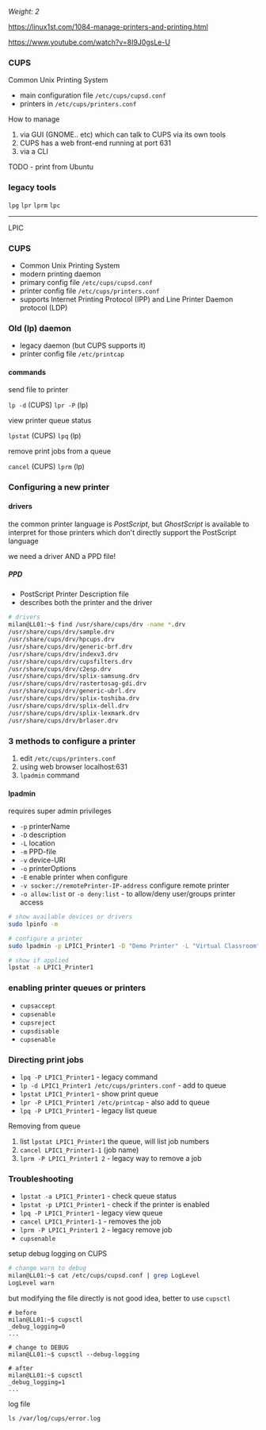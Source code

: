 _Weight: 2_

https://linux1st.com/1084-manage-printers-and-printing.html

https://www.youtube.com/watch?v=8I9J0gsLe-U

### CUPS

Common Unix Printing System

- main configuration file `/etc/cups/cupsd.conf`
- printers in `/etc/cups/printers.conf`

How to manage

1. via GUI (GNOME.. etc) which can talk to CUPS via its own tools
2. CUPS has a web front-end running at port 631
3. via a CLI

TODO - print from Ubuntu


### legacy tools

`lpg`
`lpr`
`lprm`
`lpc`

---

LPIC

### CUPS

- Common Unix Printing System
- modern printing daemon
- primary config file `/etc/cups/cupsd.conf`
- printer config file `/etc/cups/printers.conf`
- supports Internet Printing Protocol (IPP) and Line Printer Daemon protocol (LDP)


### Old (lp) daemon

- legacy daemon (but CUPS supports it)
- printer config file `/etc/printcap`

#### commands

send file to printer

`lp -d` (CUPS)
`lpr -P` (lp)

view printer queue status

`lpstat` (CUPS)
`lpq` (lp)

remove print jobs from a queue

`cancel` (CUPS)
`lprm` (lp)


### Configuring a new printer


#### drivers

the common printer language is _PostScript_, but _GhostScript_ is available to interpret for those printers which don't directly support the PostScript language

we need a driver AND a PPD file!

##### PPD

- PostScript Printer Description file
- describes both the printer and the driver

```bash
# drivers
milan@LL01:~$ find /usr/share/cups/drv -name *.drv
/usr/share/cups/drv/sample.drv
/usr/share/cups/drv/hpcups.drv
/usr/share/cups/drv/generic-brf.drv
/usr/share/cups/drv/indexv3.drv
/usr/share/cups/drv/cupsfilters.drv
/usr/share/cups/drv/c2esp.drv
/usr/share/cups/drv/splix-samsung.drv
/usr/share/cups/drv/rastertosag-gdi.drv
/usr/share/cups/drv/generic-ubrl.drv
/usr/share/cups/drv/splix-toshiba.drv                                                                          /usr/share/cups/drv/splix-xerox.drv
/usr/share/cups/drv/splix-dell.drv
/usr/share/cups/drv/splix-lexmark.drv                                                                          /usr/share/cups/drv/indexv4.drv
/usr/share/cups/drv/brlaser.drv                                                                                /usr/share/cups/drv/c2espC.drv
```


### 3 methods to configure a printer

1. edit `/etc/cups/printers.conf`
2. using web browser localhost:631
3. `lpadmin` command

#### lpadmin

requires super admin privileges

- `-p` printerName
- `-D` description
- `-L` location
- `-m` PPD-file
- `-v` device-URI
- `-o` printerOptions
- `-E` enable printer when configure
- `-v socker://remotePrinter-IP-address` configure remote printer
- `-o allow:list` or `-o deny:list` - to allow/deny user/groups printer access

```bash
# show available devices or drivers
sudo lpinfo -m

# configure a printer
sudo lpadmin -p LPIC1_Printer1 -D "Demo Printer" -L "Virtual Classroom" -m lsb/usr/cupsfilters/textonly.ppd -v lpd://dev/null

# show if applied
lpstat -a LPIC1_Printer1
```


### enabling printer queues or printers

- `cupsaccept`
- `cupsenable`
- `cupsreject`
- `cupsdisable`
- `cupsenable`

### Directing print jobs

- `lpq -P LPIC1_Printer1` - legacy command
- `lp -d LPIC1_Printer1 /etc/cups/printers.conf` - add to queue
- `lpstat LPIC1_Printer1` - show print queue
- `lpr -P LPIC1_Printer1 /etc/printcap` - also add to queue
- `lpq -P LPIC1_Printer1` - legacy list queue

Removing from queue

1. list `lpstat LPIC1_Printer1` the queue, will list job numbers
2. `cancel LPIC1_Printer1-1` (job name)
3. `lprm -P LPIC1_Printer1 2` - legacy way to remove a job

### Troubleshooting

- `lpstat -a LPIC1_Printer1` - check queue status
- `lpstat -p LPIC1_Printer1` - check if the printer is enabled
- `lpq -P LPIC1_Printer1` - legacy view queue
- `cancel LPIC1_Printer1-1` - removes the job
- `lprm -P LPIC1_Printer1 2` - legacy remove job
- `cupsenable`


setup debug logging on CUPS

```bash
# change warn to debug
milan@LL01:~$ cat /etc/cups/cupsd.conf | grep LogLevel
LogLevel warn
```

but modifying the file directly is not good idea, better to use `cupsctl`

```
# before
milan@LL01:~$ cupsctl
_debug_logging=0
...

# change to DEBUG
milan@LL01:~$ cupsctl --debug-logging

# after
milan@LL01:~$ cupsctl
_debug_logging=1
...
```

log file

`ls /var/log/cups/error.log`




